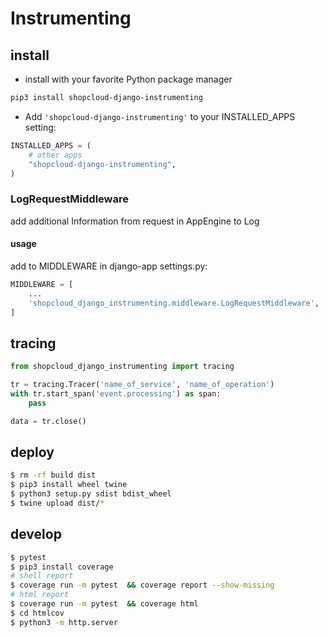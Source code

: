 # Instrumenting

## install

- install with your favorite Python package manager

```sh
pip3 install shopcloud-django-instrumenting
```

- Add `'shopcloud-django-instrumenting'` to your INSTALLED_APPS setting:
``` python
INSTALLED_APPS = (
    # other apps
    "shopcloud-django-instrumenting",
)

```

### LogRequestMiddleware

add additional Information from request in AppEngine to Log

#### usage

add to MIDDLEWARE in django-app settings.py:

```python
MIDDLEWARE = [
    ...
    'shopcloud_django_instrumenting.middleware.LogRequestMiddleware',
]
```

## tracing

```py
from shopcloud_django_instrumenting import tracing

tr = tracing.Tracer('name_of_service', 'name_of_operation')
with tr.start_span('event.processing') as span:
    pass

data = tr.close()
```

## deploy

```sh
$ rm -rf build dist
$ pip3 install wheel twine
$ python3 setup.py sdist bdist_wheel
$ twine upload dist/* 
```

## develop

```sh
$ pytest
$ pip3 install coverage
# shell report
$ coverage run -m pytest  && coverage report --show-missing
# html report
$ coverage run -m pytest  && coverage html
$ cd htmlcov
$ python3 -m http.server
```